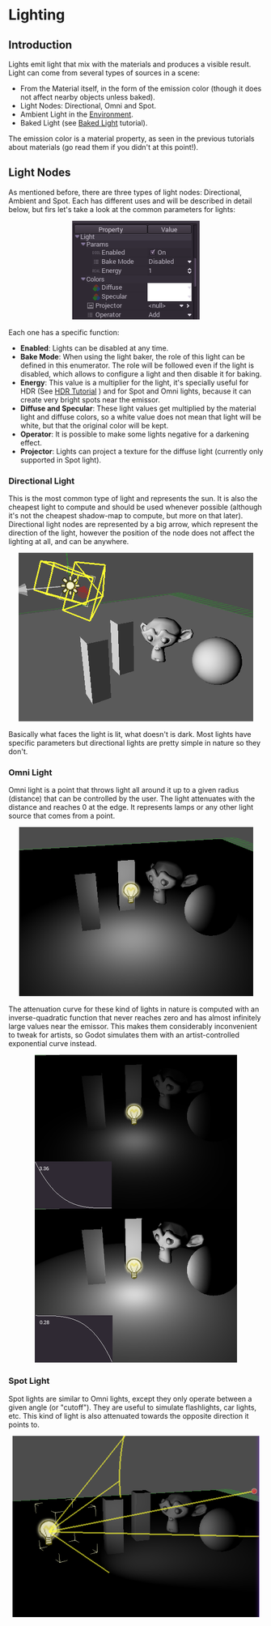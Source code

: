 # Lighting

## Introduction

Lights emit light that mix with the materials and produces a visible result. Light can come from several types of sources in a scene:

* From the Material itself, in the form of the emission color (though it does not affect nearby objects unless baked).
* Light Nodes: Directional, Omni and Spot.
* Ambient Light in the [Environment](class_worldenvironment).
* Baked Light (see [Baked Light](tutorial_baked_light) tutorial).

The emission color is a material property, as seen in the previous tutorials about materials (go read them if you didn't at this point!).

## Light Nodes

As mentioned before, there are three types of light nodes: Directional, Ambient and Spot. Each has different uses and will be described in detail below, but firs let's take a look at the common parameters for lights:

<p align="center"><img src="images/light_params.png"></p>

Each one has a specific function:

* **Enabled**: Lights can be disabled at any time.
* **Bake Mode**: When using the light baker, the role of this light can be defined in this enumerator. The role will be followed even if the light is disabled, which allows to configure a light and then disable it for baking.
* **Energy**: This value is a multiplier for the light, it's specially useful for HDR (See [HDR Tutorial](tutorial_hdr) ) and for Spot and Omni lights, because it can create very bright spots near the emissor.
* **Diffuse and Specular**: These light values get multiplied by the material light and diffuse colors, so a white value does not mean that light will be white, but that the original color will be kept.
* **Operator**: It is possible to make some lights negative for a darkening effect.
* **Projector**: Lights can project a texture for the diffuse light (currently only supported in Spot light).

### Directional Light

This is the most common type of light and represents the sun. It is also the cheapest light to compute and should be used whenever possible (although it's not the cheapest shadow-map to compute, but more on that later). Directional light nodes are represented by a big arrow, which represent the direction of the light, however the position of the node does not affect the lighting at all, and can be anywhere.

<p align="center"><img src="images/light_directional.png"></p>

Basically what faces the light is lit, what doesn't is dark. Most lights have specific parameters but directional lights are pretty simple in nature so they don't.

### Omni Light

Omni light is a point that throws light all around it up to a given radius (distance) that can be controlled by the user. The light attenuates with the distance and reaches 0 at the edge. It represents lamps or any other light source that comes from a point. 

<p align="center"><img src="images/light_omni.png"></p>

The attenuation curve for these kind of lights in nature is computed with an inverse-quadratic function that never reaches zero and has almost infinitely large values near the emissor. 
This makes them considerably inconvenient to tweak for artists, so Godot simulates them with an artist-controlled exponential curve instead.

<p align="center"><img src="images/light_attenuation.png"></p>

### Spot Light

Spot lights are similar to Omni lights, except they only operate between a given angle (or "cutoff"). They are useful to simulate flashlights, car lights, etc. This kind of light is also attenuated towards the opposite direction it points to.

<p align="center"><img src="images/light_spot.png"></p>
